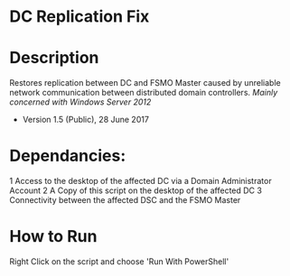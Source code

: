 # DC Replication Fix

# Description

Restores replication between DC and FSMO Master caused by unreliable network communication between distributed domain controllers.  *Mainly concerned with Windows Server 2012*

* Version 1.5 (Public), 28 June 2017

# Dependancies: 

1 Access to the desktop of the affected DC via a Domain Administrator Account
2 A Copy of this script on the desktop of the affected DC
3 Connectivity between the affected DSC and the FSMO Master
    
# How to Run   

Right Click on the script and choose 'Run With PowerShell'
